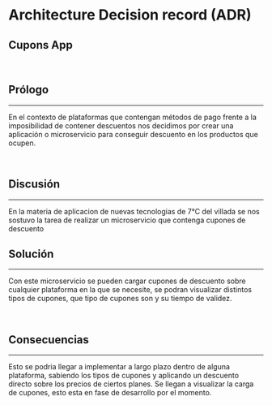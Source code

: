 <h1>Architecture Decision record (ADR)</h1>     
<h2>Cupons App</h2> <br>

<h2>Prólogo</h2><hr> 
<p> En el contexto de plataformas que contengan métodos de pago
frente a la imposibilidad de contener descuentos
nos decidimos por crear una aplicación o microservicio
para conseguir descuento en los productos que ocupen. </p>

<br>

<h2>Discusión</h2><hr> 
<p>En la materia de aplicacion de nuevas tecnologias de 7°C del villada
se nos sostuvo la tarea de realizar un microservicio que contenga 
cupones de descuento </p>

<h2>Solución</h2> <hr>
<p> Con este microservicio se pueden cargar cupones de descuento sobre cualquier plataforma en la que se necesite, se podran
visualizar distintos tipos de cupones, que tipo de cupones son y su tiempo de validez. </p>

<br>
    
<h2>Consecuencias</h2><hr>
Esto se podria llegar a implementar a largo plazo dentro de alguna plataforma, sabiendo los tipos de cupones y aplicando 
un descuento directo sobre los precios de ciertos planes.
Se llegan a visualizar la carga de cupones, esto esta en fase de desarrollo por el momento. 